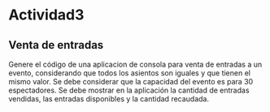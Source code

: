 # Actividad3
## Venta de entradas 
Genere el código de una aplicacion  de consola para venta de entradas a un evento, considerando que todos los asientos son iguales y que tienen el mismo valor. Se debe considerar que la capacidad del evento es para 30 espectadores. Se debe mostrar en la aplicación la cantidad de entradas vendidas, las entradas disponibles y la cantidad recaudada.
